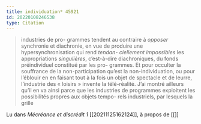 ```yaml
---
title: individuation* 45921
id: 20220108246538
type: Citation
---
```


> industries de pro- grammes tendent au contraire à *opposer* synchronie et diachronie, en vue de produire une hypersynchronisation qui rend *tendan- ciellement impossibles* les appropriations *singulières*, c’est-à-dire diachroniques, du fonds préindividuel constitué par les pro- grammes. Et pour occulter la souffrance de la non-participation qu’est la non-individuation, ou pour l’éblouir en en faisant tout à la fois un objet de spectacle et de leurre, l’industrie des « loisirs » invente la télé-réalité. J’ai montré ailleurs qu’il en va ainsi parce que les industries de programmes exploitent les possibilités propres aux objets tempo- rels industriels, par lesquels la grille

Lu dans *Mécréance et discrédit 1* [[20211125162124]], à propos de [[]]
